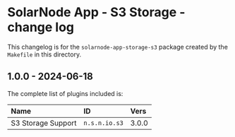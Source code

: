 # SolarNode App - S3 Storage - change log

This changelog is for the `solarnode-app-storage-s3` package created by the `Makefile` in this
directory.

## 1.0.0 - 2024-06-18

The complete list of plugins included is:

| Name               | ID            | Vers  |
|:-------------------|:--------------|:------|
| S3 Storage Support | `n.s.n.io.s3` | 3.0.0 |
